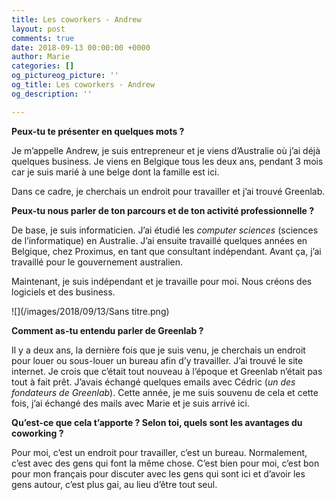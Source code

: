 ```yaml
---
title: Les coworkers - Andrew
layout: post
comments: true
date: 2018-09-13 00:00:00 +0000
author: Marie
categories: []
og_pictureog_picture: ''
og_title: Les coworkers - Andrew
og_description: ''

---
```

**Peux-tu te présenter en quelques mots ?**

Je m’appelle Andrew, je suis entrepreneur et je viens d’Australie où j’ai déjà quelques business. Je viens en Belgique tous les deux ans, pendant 3 mois car je suis marié à une belge dont la famille est ici.

Dans ce cadre, je cherchais un endroit pour travailler et j’ai trouvé Greenlab.

<!--more-->

**Peux-tu nous parler de ton parcours et de ton activité professionnelle ?**

De base, je suis informaticien. J’ai étudié les _computer sciences_ (sciences de l’informatique) en Australie. J’ai ensuite travaillé quelques années en Belgique, chez Proximus, en tant que consultant indépendant. Avant ça, j’ai travaillé pour le gouvernement australien.

Maintenant, je suis indépendant et je travaille pour moi. Nous créons des logiciels et des business.

![](/images/2018/09/13/Sans titre.png)

**Comment as-tu entendu parler de Greenlab ?**

Il y a deux ans, la dernière fois que je suis venu, je cherchais un endroit pour louer ou sous-louer un bureau afin d’y travailler. J’ai trouvé le site internet. Je crois que c’était tout nouveau à l’époque et Greenlab n’était pas tout à fait prêt. J’avais échangé quelques emails avec Cédric (_un des fondateurs de Greenlab_). Cette année, je me suis souvenu de cela et cette fois, j’ai échangé des mails avec Marie et je suis arrivé ici.

**Qu’est-ce que cela t’apporte ? Selon toi, quels sont les avantages du coworking ?**

Pour moi, c’est un endroit pour travailler, c’est un bureau. Normalement, c’est avec des gens qui font la même chose. C’est bien pour moi, c’est bon pour mon français pour discuter avec les gens qui sont ici et d’avoir les gens autour, c’est plus gai, au lieu d’être tout seul.